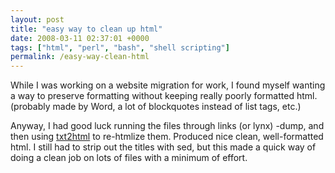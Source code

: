 ```yaml
---
layout: post
title: "easy way to clean up html"
date: 2008-03-11 02:37:01 +0000
tags: ["html", "perl", "bash", "shell scripting"]
permalink: /easy-way-clean-html
---
```




While I was working on a website migration for work, I found myself
wanting a way to preserve formatting without keeping really poorly
formatted html. (probably made by Word, a lot of blockquotes instead of
list tags, etc.)

Anyway, I had good luck running the files through links (or lynx) -dump,
and then using [txt2html](http://txt2html.sourceforge.net/) to
re-htmlize them. Produced nice clean, well-formatted html. I still had
to strip out the titles with sed, but this made a quick way of doing a
clean job on lots of files with a minimum of effort.




